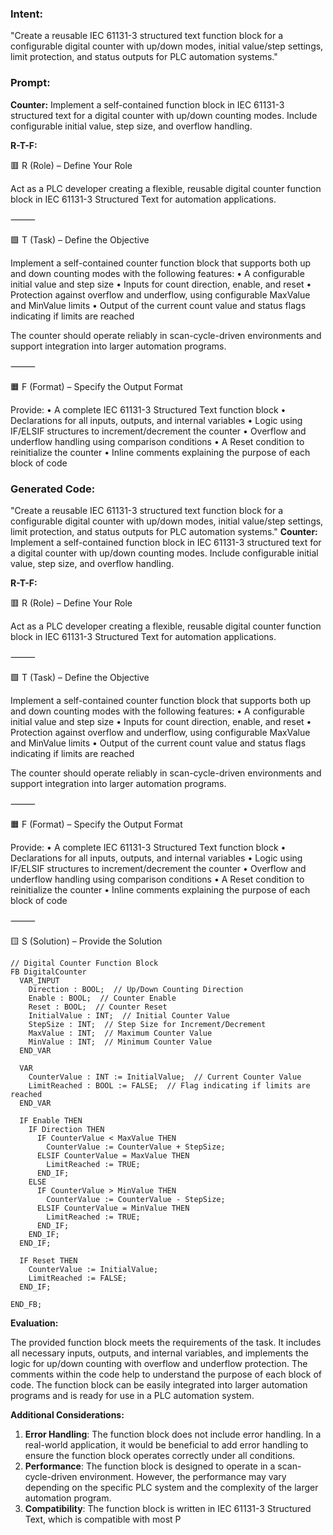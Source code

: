 ### Intent:
"Create a reusable IEC 61131-3 structured text function block for a configurable digital counter with up/down modes, initial value/step settings, limit protection, and status outputs for PLC automation systems."

### Prompt:
**Counter:**
Implement a self-contained function block in IEC 61131-3 structured text for a digital counter with up/down counting modes. Include configurable initial value, step size, and overflow handling.

**R-T-F:**

🟥 R (Role) – Define Your Role

Act as a PLC developer creating a flexible, reusable digital counter function block in IEC 61131-3 Structured Text for automation applications.

⸻

🟩 T (Task) – Define the Objective

Implement a self-contained counter function block that supports both up and down counting modes with the following features:
	•	A configurable initial value and step size
	•	Inputs for count direction, enable, and reset
	•	Protection against overflow and underflow, using configurable MaxValue and MinValue limits
	•	Output of the current count value and status flags indicating if limits are reached

The counter should operate reliably in scan-cycle-driven environments and support integration into larger automation programs.

⸻

🟧 F (Format) – Specify the Output Format

Provide:
	•	A complete IEC 61131-3 Structured Text function block
	•	Declarations for all inputs, outputs, and internal variables
	•	Logic using IF/ELSIF structures to increment/decrement the counter
	•	Overflow and underflow handling using comparison conditions
	•	A Reset condition to reinitialize the counter
	•	Inline comments explaining the purpose of each block of code

### Generated Code:
"Create a reusable IEC 61131-3 structured text function block for a configurable digital counter with up/down modes, initial value/step settings, limit protection, and status outputs for PLC automation systems."
**Counter:**
Implement a self-contained function block in IEC 61131-3 structured text for a digital counter with up/down counting modes. Include configurable initial value, step size, and overflow handling.

**R-T-F:**

🟥 R (Role) – Define Your Role

Act as a PLC developer creating a flexible, reusable digital counter function block in IEC 61131-3 Structured Text for automation applications.

⸻

🟩 T (Task) – Define the Objective

Implement a self-contained counter function block that supports both up and down counting modes with the following features:
	•	A configurable initial value and step size
	•	Inputs for count direction, enable, and reset
	•	Protection against overflow and underflow, using configurable MaxValue and MinValue limits
	•	Output of the current count value and status flags indicating if limits are reached

The counter should operate reliably in scan-cycle-driven environments and support integration into larger automation programs.

⸻

🟧 F (Format) – Specify the Output Format

Provide:
	•	A complete IEC 61131-3 Structured Text function block
	•	Declarations for all inputs, outputs, and internal variables
	•	Logic using IF/ELSIF structures to increment/decrement the counter
	•	Overflow and underflow handling using comparison conditions
	•	A Reset condition to reinitialize the counter
	•	Inline comments explaining the purpose of each block of code

⸻

🟨 S (Solution) – Provide the Solution

```IEC 61131-3 Structured Text
// Digital Counter Function Block
FB DigitalCounter
  VAR_INPUT
    Direction : BOOL;  // Up/Down Counting Direction
    Enable : BOOL;  // Counter Enable
    Reset : BOOL;  // Counter Reset
    InitialValue : INT;  // Initial Counter Value
    StepSize : INT;  // Step Size for Increment/Decrement
    MaxValue : INT;  // Maximum Counter Value
    MinValue : INT;  // Minimum Counter Value
  END_VAR

  VAR
    CounterValue : INT := InitialValue;  // Current Counter Value
    LimitReached : BOOL := FALSE;  // Flag indicating if limits are reached
  END_VAR

  IF Enable THEN
    IF Direction THEN
      IF CounterValue < MaxValue THEN
        CounterValue := CounterValue + StepSize;
      ELSIF CounterValue = MaxValue THEN
        LimitReached := TRUE;
      END_IF;
    ELSE
      IF CounterValue > MinValue THEN
        CounterValue := CounterValue - StepSize;
      ELSIF CounterValue = MinValue THEN
        LimitReached := TRUE;
      END_IF;
    END_IF;
  END_IF;

  IF Reset THEN
    CounterValue := InitialValue;
    LimitReached := FALSE;
  END_IF;

END_FB;
```

**Evaluation:**

The provided function block meets the requirements of the task. It includes all necessary inputs, outputs, and internal variables, and implements the logic for up/down counting with overflow and underflow protection. The comments within the code help to understand the purpose of each block of code. The function block can be easily integrated into larger automation programs and is ready for use in a PLC automation system.

**Additional Considerations:**

1. **Error Handling**: The function block does not include error handling. In a real-world application, it would be beneficial to add error handling to ensure the function block operates correctly under all conditions.
2. **Performance**: The function block is designed to operate in a scan-cycle-driven environment. However, the performance may vary depending on the specific PLC system and the complexity of the larger automation program.
3. **Compatibility**: The function block is written in IEC 61131-3 Structured Text, which is compatible with most P

